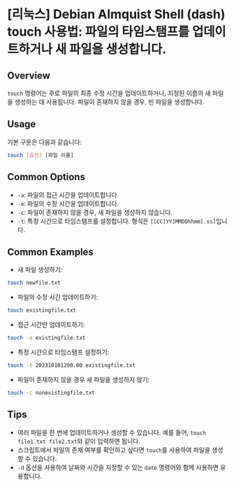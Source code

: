 # [리눅스] Debian Almquist Shell (dash) touch 사용법: 파일의 타임스탬프를 업데이트하거나 새 파일을 생성합니다.

## Overview
`touch` 명령어는 주로 파일의 최종 수정 시간을 업데이트하거나, 지정된 이름의 새 파일을 생성하는 데 사용됩니다. 파일이 존재하지 않을 경우, 빈 파일을 생성합니다.

## Usage
기본 구문은 다음과 같습니다:

```bash
touch [옵션] [파일 이름]
```

## Common Options
- `-a`: 파일의 접근 시간을 업데이트합니다.
- `-m`: 파일의 수정 시간을 업데이트합니다.
- `-c`: 파일이 존재하지 않을 경우, 새 파일을 생성하지 않습니다.
- `-t`: 특정 시간으로 타임스탬프를 설정합니다. 형식은 `[[CC]YY]MMDDhhmm[.ss]`입니다.

## Common Examples
- 새 파일 생성하기:
```bash
touch newfile.txt
```

- 파일의 수정 시간 업데이트하기:
```bash
touch existingfile.txt
```

- 접근 시간만 업데이트하기:
```bash
touch -a existingfile.txt
```

- 특정 시간으로 타임스탬프 설정하기:
```bash
touch -t 202310101200.00 existingfile.txt
```

- 파일이 존재하지 않을 경우 새 파일을 생성하지 않기:
```bash
touch -c nonexistingfile.txt
```

## Tips
- 여러 파일을 한 번에 업데이트하거나 생성할 수 있습니다. 예를 들어, `touch file1.txt file2.txt`와 같이 입력하면 됩니다.
- 스크립트에서 파일의 존재 여부를 확인하고 싶다면 `touch`를 사용하여 파일을 생성할 수 있습니다.
- `-d` 옵션을 사용하여 날짜와 시간을 지정할 수 있는 `date` 명령어와 함께 사용하면 유용합니다.
